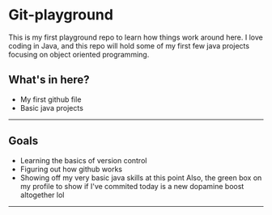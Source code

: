 # Git-playground
This is my first playground repo to learn how things work around here. I love coding in Java, and this repo will hold some of my first few java projects focusing on object oriented programming.

## What's in here?
- My first github file
- Basic java projects
---
## Goals
- Learning the basics of version control
- Figuring out how github works
- Showing off my very basic java skills at this point
Also, the green box on my profile to show if I've commited today is a new dopamine boost altogether lol
---
